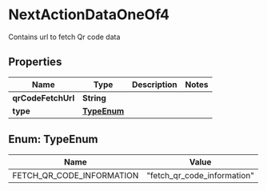 

# NextActionDataOneOf4

Contains url to fetch Qr code data

## Properties

| Name | Type | Description | Notes |
|------------ | ------------- | ------------- | -------------|
|**qrCodeFetchUrl** | **String** |  |  |
|**type** | [**TypeEnum**](#TypeEnum) |  |  |



## Enum: TypeEnum

| Name | Value |
|---- | -----|
| FETCH_QR_CODE_INFORMATION | &quot;fetch_qr_code_information&quot; |



